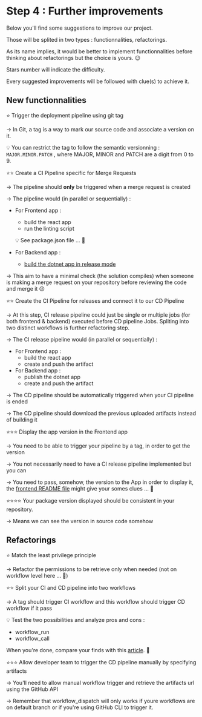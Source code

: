 # Step 4 : Further improvements

Below you'll find some suggestions to improve our project.

Those will be splited in two types : functionnalities, refactorings.

As its name implies, it would be better to implement functionnalities before thinking about refactorings but the choice is yours. :wink:

Stars number will indicate the difficulty.

Every suggested improvements will be followed with clue(s) to achieve it.

## New functionnalities

:star: Trigger the deployment pipeline using git tag 

&rarr; In Git, a tag is a way to mark our source code and associate a version on it.

:bulb: You can restrict the tag to follow the semantic versionning : `MAJOR.MINOR.PATCH` , where MAJOR, MINOR and PATCH are a digit from 0 to 9.

:star::star: Create a CI Pipeline specific for Merge Requests

&rarr; The pipeline should **only** be triggered when a merge request is created 

&rarr; The pipeline would (in parallel or sequentially) : 
- For Frontend app :
  - build the react app  
  - run the linting script 
  
  :bulb: See package.json file ... :eyes:

- For Backend app :
  - [build the dotnet app in release mode](https://learn.microsoft.com/en-us/dotnet/core/tools/dotnet-build)

&rarr; This aim to have a minimal check (the solution compiles) when someone is making a merge request on your repository before reviewing the code and merge it :wink:

:star::star: Create the CI Pipeline for releases and connect it to our CD Pipeline

&rarr; At this step, CI release pipeline could just be single or multiple jobs (for both frontend & backend) executed before CD pipeline Jobs. Spliting into two distinct workflows is further refactoring step.

&rarr; The CI release pipeline would (in parallel or sequentially) : 
- For Frontend app :
  - build the react app
  - create and push the artifact
- For Backend app :
  - publish the dotnet app
  - create and push the artifact

&rarr; The CD pipeline should be automatically triggered when your CI pipeline is ended

&rarr; The CD pipeline should download the previous uploaded artifacts instead of building it

:star::star::star: Display the app version in the Frontend app

&rarr; You need to be able to trigger your pipeline by a tag, in order to get the version

&rarr; You not necessarily need to have a CI release pipeline implemented but you can

&rarr; You need to pass, somehow, the version to the App in order to display it, the [frontend README file](../frontend/README.md) might give your somes clues ... :eyes:

:star::star::star::star: Your package version displayed should be consistent in your repository.

&rarr; Means we can see the version in source code somehow 

## Refactorings

:star: Match the least privilege principle 

&rarr; Refactor the permissions to be retrieve only when needed (not on workflow level here ... :eyes:)

:star::star: Split your CI and CD pipeline into two workflows

&rarr; A tag should trigger CI workflow and this workflow should trigger CD workflow if it pass

:bulb: Test the two possibilities and analyze pros and cons :
- workflow_run
- workflow_call

When you're done, compare your finds with this [article](https://jiminbyun.medium.com/github-actions-workflow-run-vs-workflow-call-3f1a5c6e19d4). :eyes:

:star::star::star: Allow developer team to trigger the CD pipeline manually by specifying artifacts

&rarr; You'll need to allow manual workflow trigger and retrieve the artifacts url using the GitHub API

&rarr; Remember that workflow_dispatch will only works if youre workflows are on default branch or if you're using GitHub CLI to trigger it.

